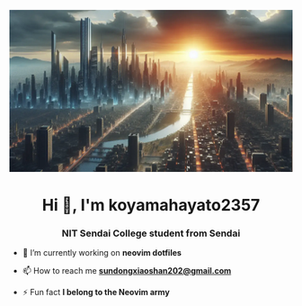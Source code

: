 ![header](./img/neosendai.png)

<h1 align="center">Hi 👋, I'm koyamahayato2357</h1>
<h3 align="center">NIT Sendai College student from Sendai</h3>

- 🔭 I’m currently working on **neovim dotfiles**

- 📫 How to reach me **sundongxiaoshan202@gmail.com**

- ⚡ Fun fact **I belong to the Neovim army**
